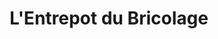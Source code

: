 ---
title: "L'Entrepot du Bricolage"
url: /champagnole/lentrepot-du-bricolage/
shop: à faire soi-même
---